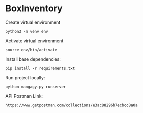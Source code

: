 # BoxInventory

Create virtual environment
```
python3 -m venv env
```

Activate virtual environment
```
source env/bin/activate
```

Install base dependencies:

```
pip install -r requirements.txt
```

Run project locally:
```
python mangagy.py runserver
```

API Postman Link:
```
https://www.getpostman.com/collections/e3ac88296b7ecbcc8a0a
```
